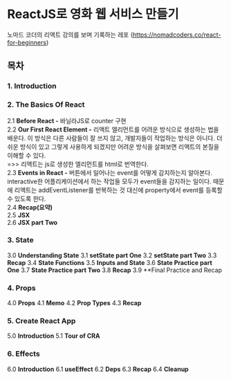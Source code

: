 # ReactJS로 영화 웹 서비스 만들기
노마드 코더의 리액트 강의를 보며 기록하는 레포
(https://nomadcoders.co/react-for-beginners)

## 목차
### 1. Introduction
### 2. The Basics Of React
2.1 **Before React -** 바닐라JS로 counter 구현  
2.2 **Our First React Element -** 리액트 엘리먼트를 어려운 방식으로 생성하는 법을 배운다. 이 방식은 다른 사람들이 잘 쓰지 않고, 개발자들이 작업하는 방식은 아니다. 더 쉬운 방식이 있고 그렇게 사용하게 되겠지만 어려운 방식을 살펴보면 리액트의 본질을 이해할 수 있다.    
=>> 리액트는 js로 생성한 엘리먼트를 html로 번역한다.  
2.3 **Events in React -** 버튼에서 일어나는 event를 어떻게 감지하는지 알아본다. interactive한 어플리케이션에서 하는 작업들 모두가 event들을 감지하는 일이다. 때문에 리액트는 addEventListener를 반복하는 것 대신에 property에서 event를 등록할 수 있도록 한다.    
2.4 **Recap(요약)**  
2.5 **JSX**   
2.6 **JSX part Two**
  
### 3. State
3.0 **Understanding State**
3.1 **setState part One**
3.2 **setState part Two**
3.3 **Recap**
3.4 **State Functions**
3.5 **Inputs and State**
3.6 **State Practice part One**
3.7 **State Practice part Two**
3.8 **Recap**
3.9 **Final Practice and Recap

### 4. Props 
4.0 **Props**
4.1 **Memo**
4.2 **Prop Types**
4.3 **Recap**

### 5. Create React App
5.0 **Introduction**
5.1 **Tour of CRA**


### 6. Effects
6.0 **Introduction**
6.1 **useEffect**
6.2 **Deps**
6.3 **Recap**
6.4 **Cleanup**







